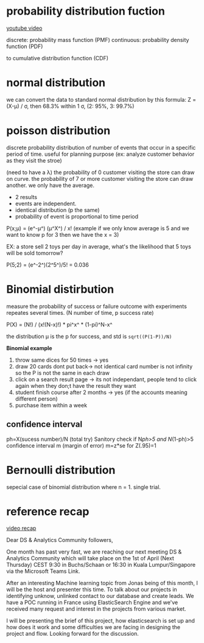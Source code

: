 ﻿# probability distribution fuction

[youtube video](https://www.youtube.com/watch?v=YXLVjCKVP7U)

discrete: probability mass function (PMF)
continuous: probability density function (PDF)

to cumulative distribution function (CDF)

# normal distribution

we can convert the data to standard normal distribution by this formula: 
Z = (X-µ) / σ, then 68.3% within 1 σ, (2: 95%, 3: 99.7%)

# poisson distribution

discrete probability distribution of number of events that occur in a specific 
period of time. useful for planning purpose (ex: analyze customer behavior 
as they visit the stroe)

(need to have a λ) the probability of 0 customer visiting the store can draw 
on curve. the probability of 7 or more customer visiting the store can draw 
another. we only have the average.

* 2 results
* events are independent.
* identical distribution (p the same)
* probability of event is proportional to time period 

P(x;µ) = (e^-µ^) (µ^X^) / x! (example if we only know average is 5 and we 
want to know p for 3 then we have the x = 3)

EX: a store sell 2 toys per day in average, what's the likelihood that 5 toys
will be sold tomorrow?

P(5;2) = (e^-2^)(2^5^)/5! = 0.036


# Binomial distirbution

measure the probability of success or failure outcome with experiments 
repeates several times. (N number of time, p success rate)

P(X) = (N!) / (x!(N-x)!) * pi^x^ * (1-pi)^N-x^

the distribution µ is the p for success, and std is `sqrt((P(1-P))/N)`

**Binomial example**
1. throw same dices for 50 times -> yes
2. draw 20 cards dont put back-> not identical card number is not infinity so the P is not the same in each draw
3. click on a search result page -> its not independant, people tend to click again when they don;t have the result they want
4. student finish course after 2 months -> yes (if the accounts meaning different person)
5. purchase item within  a week


## confidence interval
ph=X(sucess number)/N (total try)
Sanitory check if N*ph>5 and N*(1-ph)>5
confidence interval m (margin of error)
m=z*se
for Z(.95)=1



# Bernoulli distribution

sepecial case of binomial distribution where n = 1. single trial.

# reference recap

[video recap](https://www.youtube.com/watch?v=bmdsROmXgGI)



Dear DS & Analytics Community followers,

One month has past very fast, we are reaching our next meeting DS & Analytics Community 
which will take place on the 1st of April (Next Thursday) CEST 9:30 in Buchs/Schaan or 16:30 
in Kuala Lumpur/Singapore via the Microsoft Teams Link.

After an interesting Machine learning topic from Jonas being of this month, I will be the host and 
presenter this time. To talk about our projects in identifying unknow, unlinked contact to our 
database and create leads. We have a POC running in France using ElasticSearch Engine and we've 
received many request and interest in the projects from various market.

I will be presenting the brief of this project, how elasticsearch is set up and how does it work and
 some difficulties we are facing in designing the project and flow. 
Looking forward for the discussion.